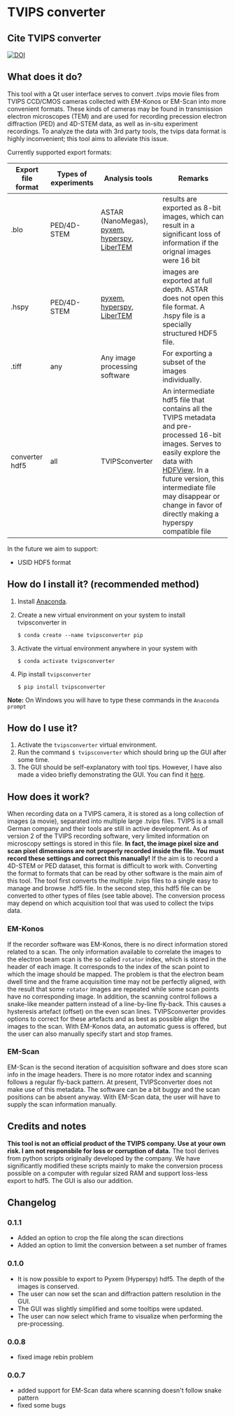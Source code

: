 # TVIPS converter

## Cite TVIPS converter
[![DOI](https://zenodo.org/badge/228454716.svg)](https://zenodo.org/badge/latestdoi/228454716)

## What does it do?

This tool with a Qt user interface serves to convert .tvips movie files from TVIPS CCD/CMOS cameras collected with EM-Konos or EM-Scan into more convenient formats. These kinds of cameras may be found in transmission electron microscopes (TEM) and are used for recording precession electron diffraction (PED) and 4D-STEM data, as well as in-situ experiment recordings. To analyze the data with 3rd party tools, the tvips data format is highly inconvenient; this tool aims to alleviate this issue.

Currently supported export formats:

| Export file format | Types of experiments | Analysis tools | Remarks                     |
| ------------------ | -------------------- | -------------- | --------------------------- |
| .blo               | PED/4D-STEM          | ASTAR (NanoMegas), [pyxem](http://www.pyxem.org/), [hyperspy](http://hyperspy.org/), [LiberTEM](https://libertem.github.io/LiberTEM/) | results are exported as 8-bit images, which can result in a significant loss of information if the orignal images were 16 bit|
| .hspy              | PED/4D-STEM          | [pyxem](http://www.pyxem.org/), [hyperspy](http://hyperspy.org/), [LiberTEM](https://libertem.github.io/LiberTEM/) | images are exported at full depth. ASTAR does not open this file format. A .hspy file is a specially structured HDF5 file. |
| .tiff              | any                  | Any image processing software | For exporting a subset of the images individually. |
| converter hdf5     | all                  | TVIPSconverter | An intermediate hdf5 file that contains all the TVIPS metadata and pre-processed 16-bit images. Serves to easily explore the data with [HDFView](https://www.hdfgroup.org/downloads/hdfview/). In a future version, this intermediate file may disappear or change in favor of directly making a hyperspy compatible file |

In the future we aim to support:

* USID HDF5 format

## How do I install it? (recommended method)

1. Install [Anaconda](https://www.anaconda.com/distribution/).
2. Create a new virtual environment on your system to install tvipsconverter in

	```
	$ conda create --name tvipsconverter pip
	```

3. Activate the virtual environment anywhere in your system with

	```
	$ conda activate tvipsconverter
	```

4. Pip install `tvipsconverter`

	```
	$ pip install tvipsconverter
	```

**Note:** On Windows you will have to type these commands in the `Anaconda prompt`

## How do I use it?

1. Activate the `tvipsconverter` virtual environment.
2. Run the command `$ tvipsconverter` which should bring up the GUI after some time.
3. The GUI should be self-explanatory with tool tips. However, I have also made a video briefly demonstrating the GUI. You can find it [here](https://youtu.be/ZvbQn8fq4_M).

## How does it work?

When recording data on a TVIPS camera, it is stored as a long collection of images (a movie),
separated into multiple large .tvips files. TVIPS is a small German company and their tools
are still in active development. As of version 2 of the TVIPS recording software,
very limited information on microscopy settings is stored in this file. **In fact,
the image pixel size and scan pixel dimensions are not properly recorded inside the file.
You must record these settings and correct this manually!** If the aim is to
record a 4D-STEM or PED dataset, this format is difficult to work with. Converting
the format to formats that can be read by other software is the main aim of this tool.
The tool first converts the multiple .tvips files to a single easy to manage and browse .hdf5 file.
In the second step, this hdf5 file can be converted to other types of files (see table above).
The conversion process may depend on which acquisition tool that was used to collect the
tvips data.

### EM-Konos
If the recorder software was EM-Konos, there is no direct information stored related to a scan. 
The only information available to correlate the images to the electron beam scan is
the so called `rotator` index, which is stored in the header of each image.
It corresponds to the index of the scan point to which the image should be mapped.
The problem is that the electron beam dwell time and the frame acquisition time
may not be perfectly aligned, with the result that some `rotator` images are repeated
while some scan points have no corresponding image. In addition, the scanning control
follows a snake-like meander pattern instead of a line-by-line fly-back.
This causes a hysteresis artefact (offset) on the even scan lines.
TVIPSconverter provides options to correct for these artefacts and as best as possible
align the images to the scan. With EM-Konos data, an automatic guess is offered, but
the user can also manually specify start and stop frames.

### EM-Scan
EM-Scan is the second iteration of acquisition software and does store scan info in the
image headers. There is no more rotator index and scanning follows a regular fly-back pattern.
At present, TVIPSconverter does not make use of this metadata. The software can be a bit
buggy and the scan positions can be absent anyway. With EM-Scan data, the user will have to
supply the scan information manually.

## Credits and notes

**This tool is not an official product of the TVIPS company. Use at your own risk. 
I am not responsbile for loss or corruption of data.** The tool derives from python scripts
originally developed by the company. We have significantly modified these
scripts mainly to make the conversion process possible on a computer with regular sized RAM and
support loss-less export to hdf5. The GUI is also our addition.

## Changelog

### 0.1.1
* Added an option to crop the file along the scan directions
* Added an option to limit the conversion between a set number of frames

### 0.1.0

* It is now possible to export to Pyxem (Hyperspy) hdf5. The depth of the images is conserved.
* The user can now set the scan and diffraction pattern resolution in the GUI.
* The GUI was slightly simplified and some tooltips were updated.
* The user can now select which frame to visualize when performing the pre-processing.

### 0.0.8

* fixed image rebin problem

### 0.0.7

* added support for EM-Scan data where scanning doesn't follow snake pattern
* fixed some bugs
